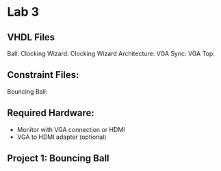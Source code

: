# Lab 3

## VHDL Files
Ball:
Clocking Wizard:
Clocking Wizard Architecture:
VGA Sync:
VGA Top:

## Constraint Files:
Bouncing Ball:

## Required Hardware:
- Monitor with VGA connection or HDMI
- VGA to HDMI adapter (optional)

## Project 1: Bouncing Ball
